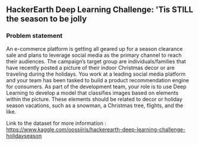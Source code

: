 ## HackerEarth Deep Learning Challenge: 'Tis STILL the season to be jolly

### Problem statement

An e-commerce platform is getting all geared up for a season clearance sale and plans to leverage social media as the primary channel to reach their audiences. The campaign’s target group are individuals/families that have recently posted a picture of their indoor Christmas decor or are traveling during the holidays. 
You work at a leading social media platform and your team has been tasked to build a product recommendation engine for consumers. As part of the development team, your role is to use Deep Learning to develop a model that classifies images based on elements within the picture. These elements should be related to decor or holiday season vacations, such as a snowman, a Christmas tree, flights, and the like. 

Link to the dataset for more information : https://www.kaggle.com/oossiiris/hackerearth-deep-learning-challenge-holidayseason
